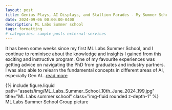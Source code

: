 ```yaml
---
layout: post
title: Genius Plays, AI Displays, and Stallion Parades - My Summer School Experience at ML Labs
date: 2024-09-06 00:00:00-0400
description: ML Labs Summer school
tags: formatting
# categories: sample-posts external-services
---
```


It has been some weeks since my first ML Labs Summer School, and I continue to reminisce about the knowledge and insights I gained from this exciting and instructive program. One of my favourite experiences was getting advice on navigating the PhD from graduates and industry partners. I was also able to relearn the fundamental concepts in different areas of AI, especially Gen AI...[read more](https://www.ml-labs.ie/genius-plays-ai-displays-and-stallion-parades-my-summer-school-experience-at-ml-labs/)

<div class="row justify-content-sm-center">
    <div class="col-sm-8 mt-3 mt-md-0">
        {% include figure.liquid path="assets/img/ML_Labs_Summer_School_10th_June_2024_199.jpg" title="ML Labs summer school" class="img-fluid rounded z-depth-1" %}
    </div>
</div>
<div class="caption">
    ML Labs Summer School Group picture
</div>


<!-- # Additional Details

For more details on using the plugin visit: [jekyll-twitter-plugin](https://github.com/rob-murray/jekyll-twitter-plugin) -->

